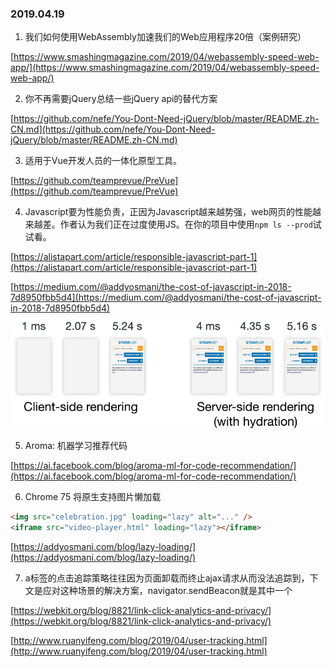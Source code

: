 ### 2019.04.19

1. 我们如何使用WebAssembly加速我们的Web应用程序20倍（案例研究）

[https://www.smashingmagazine.com/2019/04/webassembly-speed-web-app/](https://www.smashingmagazine.com/2019/04/webassembly-speed-web-app/)

2. 你不再需要jQuery总结一些jQuery api的替代方案

[https://github.com/nefe/You-Dont-Need-jQuery/blob/master/README.zh-CN.md](https://github.com/nefe/You-Dont-Need-jQuery/blob/master/README.zh-CN.md)

3. 适用于Vue开发人员的一体化原型工具。

[https://github.com/teamprevue/PreVue](https://github.com/teamprevue/PreVue)

4. Javascript要为性能负责，正因为Javascript越来越势强，web网页的性能越来越差。作者认为我们正在过度使用JS。在你的项目中使用`npm ls --prod`试试看。

[https://alistapart.com/article/responsible-javascript-part-1](https://alistapart.com/article/responsible-javascript-part-1)

[https://medium.com/@addyosmani/the-cost-of-javascript-in-2018-7d8950fbb5d4](https://medium.com/@addyosmani/the-cost-of-javascript-in-2018-7d8950fbb5d4)

![](../../assets/images/weekly/20190419/fig2.png)

5. Aroma: 机器学习推荐代码

[https://ai.facebook.com/blog/aroma-ml-for-code-recommendation/](https://ai.facebook.com/blog/aroma-ml-for-code-recommendation/)

6. Chrome 75 将原生支持图片懒加载

```html
<img src="celebration.jpg" loading="lazy" alt="..." />
<iframe src="video-player.html" loading="lazy"></iframe>
```

[https://addyosmani.com/blog/lazy-loading/](https://addyosmani.com/blog/lazy-loading/)

7. a标签的点击追踪策略往往因为页面卸载而终止ajax请求从而没法追踪到，下文是应对这种场景的解决方案，navigator.sendBeacon就是其中一个

[https://webkit.org/blog/8821/link-click-analytics-and-privacy/](https://webkit.org/blog/8821/link-click-analytics-and-privacy/)

[http://www.ruanyifeng.com/blog/2019/04/user-tracking.html](http://www.ruanyifeng.com/blog/2019/04/user-tracking.html)